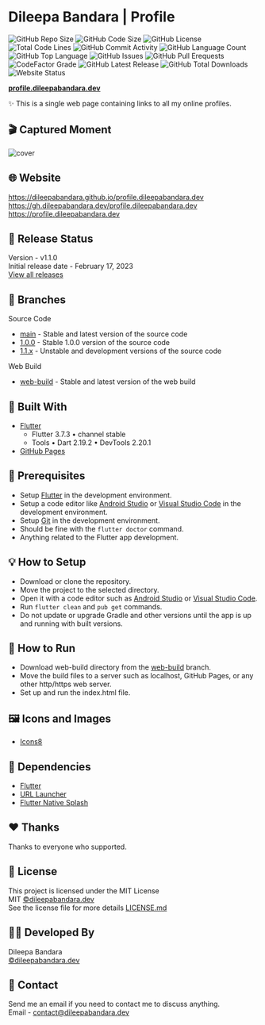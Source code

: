 # Dileepa Bandara | Profile

![GitHub Repo Size](https://img.shields.io/github/repo-size/dileepabandara/profile.dileepabandara.dev?color=d62936&label=Repo%20Size&style=flat-square)
![GitHub Code Size](https://img.shields.io/github/languages/code-size/dileepabandara/profile.dileepabandara.dev?color=e6a400&label=Code%20Size&style=flat-square)
![GitHub License](https://img.shields.io/github/license/dileepabandara/profile.dileepabandara.dev?color=eb7005&label=License&style=flat-square)
![Total Code Lines](https://img.shields.io/tokei/lines/github/dileepabandara/profile.dileepabandara.dev?color=805b3c&label=Total%20Code%20Lines&style=flat-square)
![GitHub Commit Activity](https://img.shields.io/github/commit-activity/m/dileepabandara/profile.dileepabandara.dev?color=138a3d&label=Commit%20Activity&style=flat-square)
![GitHub Language Count](https://img.shields.io/github/languages/count/dileepabandara/profile.dileepabandara.dev?color=1f77b4&label=Total%20Languages&style=flat-square)
![GitHub Top Language](https://img.shields.io/github/languages/top/dileepabandara/profile.dileepabandara.dev?color=7f0c7f&label=Top%20Language&style=flat-square)
![GitHub Issues](https://img.shields.io/github/issues/dileepabandara/profile.dileepabandara.dev?color=098f76&label=GitHub%20Issues&style=flat-square)
![GitHub Pull Erequests](https://img.shields.io/github/issues-pr/dileepabandara/profile.dileepabandara.dev?color=2c324f&label=GitHub%20Pull%20Requests&style=flat-square)
![CodeFactor Grade](https://img.shields.io/codefactor/grade/github/dileepabandara/profile.dileepabandara.dev/main?color=0c22ed&label=CodeFactor%20Grade&style=flat-square)
![GitHub Latest Release](https://img.shields.io/github/v/release/dileepabandara/profile.dileepabandara.dev?color=f5426f&label=Latest%20Release&style=flat-square)
![GitHub Total Downloads](https://img.shields.io/github/downloads/dileepabandara/profile.dileepabandara.dev/total?color=4a2600&label=Total%20Downloads&style=flat-square)
![Website Status](https://img.shields.io/website?down_message=Down%20%26%20Offline&label=Website%20Status&up_message=Up%20%26%20Online&url=https%3A%2F%2Fprofile.dileepabandara.dev)

**[profile.dileepabandara.dev](https://profile.dileepabandara.dev)**

✨ This is a single web page containing links to all my online profiles.

## 🎬 Captured Moment

![cover](https://user-images.githubusercontent.com/80202913/219569405-7bc2db40-5e3b-4ce2-b54a-4cc8ec3cb096.gif)

## 🌐 Website

<https://dileepabandara.github.io/profile.dileepabandara.dev>  
<https://gh.dileepabandara.dev/profile.dileepabandara.dev>  
<https://profile.dileepabandara.dev>

## 🎉 Release Status

Version - v1.1.0  
Initial release date - February 17, 2023  
[View all releases](https://github.com/dileepabandara/profile.dileepabandara.dev/releases)

## 🍃 Branches

Source Code

- [main](https://github.com/dileepabandara/profile.dileepabandara.dev/tree/main) - Stable and latest version
  of the source code
- [1.0.0](https://github.com/dileepabandara/profile.dileepabandara.dev/tree/1.0.0) - Stable 1.0.0 version of
  the source code
- [1.1.x](https://github.com/dileepabandara/profile.dileepabandara.dev/tree/1.1.x) - Unstable and
  development versions of the source code

Web Build

- [web-build](https://github.com/dileepabandara/profile.dileepabandara.dev/tree/web-build) - Stable and
  latest version of the web build

## 💙 Built With

- [Flutter](https://flutter.dev)
  - Flutter 3.7.3 • channel stable
  - Tools • Dart 2.19.2 • DevTools 2.20.1
- [GitHub Pages](https://pages.github.com)

## 📌 Prerequisites

- Setup [Flutter](https://flutter.dev) in the development environment.
- Setup a code editor like [Android Studio](https://developer.android.com/studio)
  or [Visual Studio Code](https://code.visualstudio.com) in the development environment.
- Setup [Git](https://git-scm.com) in the development environment.
- Should be fine with the `flutter doctor` command.
- Anything related to the Flutter app development.

## 💡 How to Setup

- Download or clone the repository.
- Move the project to the selected directory.
- Open it with a code editor such as [Android Studio](https://developer.android.com/studio)
  or [Visual Studio Code](https://code.visualstudio.com).
- Run `flutter clean` and `pub get` commands.
- Do not update or upgrade Gradle and other versions until the app is up and running with built
  versions.

## 🚀 How to Run

- Download web-build directory from
  the [web-build](https://github.com/dileepabandara/profile.dileepabandara.dev/tree/web-build) branch.
- Move the build files to a server such as localhost, GitHub Pages, or any other http/https web
  server.
- Set up and run the index.html file.

## 🖼️ Icons and Images

- [Icons8](https://icons8.com)

## 💎 Dependencies

- [Flutter](https://flutter.dev)
- [URL Launcher](https://pub.dev/packages/url_launcher)
- [Flutter Native Splash](https://pub.dev/packages/flutter_native_splash)

## ❤️ Thanks

Thanks to everyone who supported.

## 📜 License

This project is licensed under the MIT License  
MIT [©dileepabandara.dev](https://dileepabandara.dev)  
See the license file for more
details [LICENSE.md](https://github.com/dileepabandara/profile.dileepabandara.dev/blob/main/LICENSE)

## 👨‍💻 Developed By

Dileepa Bandara  
[©dileepabandara.dev](https://dileepabandara.dev)

## 💬 Contact

Send me an email if you need to contact me to discuss anything.  
Email - contact@dileepabandara.dev  
